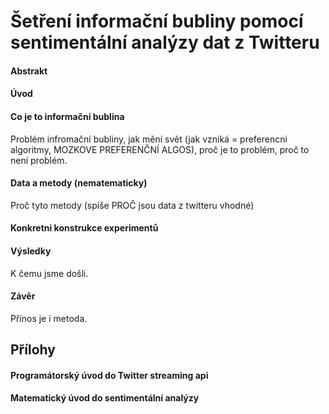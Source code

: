 # Šetření informační bubliny pomocí sentimentální analýzy dat z Twitteru
<!-- TODO: zmenit nazev -->
#### Abstrakt
#### Úvod
#### Co je to informační bublina
Problém infromační bubliny, jak mění svět (jak vzniká = preferencni algoritmy, MOZKOVE PREFERENČNÍ ALGOS), proč je to problém, proč to není problém.
#### Data a metody (nematematicky)
Proč tyto metody (spíše PROČ jsou data z twitteru vhodné)
#### Konkretni konstrukce experimentů

#### Výsledky
K čemu jsme došli.
#### Závěr
Přínos je i metoda.

## Přílohy
#### Programátorský úvod do Twitter streaming api
#### Matematický úvod do sentimentální analýzy
